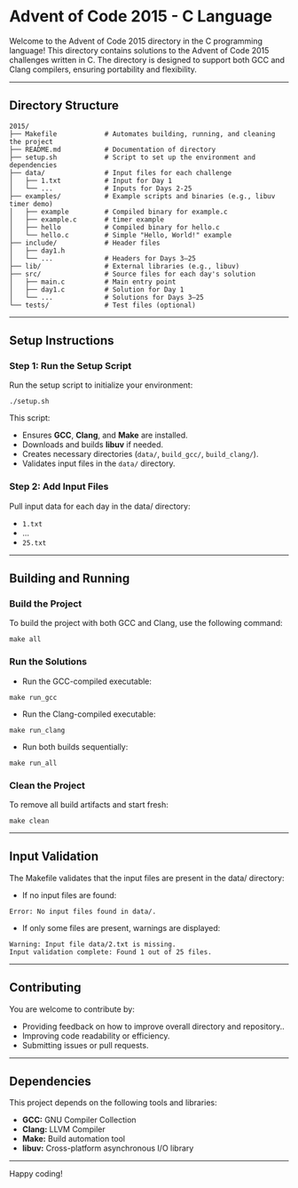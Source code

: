# Advent of Code 2015 - C Language

Welcome to the Advent of Code 2015 directory in the C programming language! This directory contains solutions to the Advent of Code 2015 challenges written in C. The directory is designed to support both GCC and Clang compilers, ensuring portability and flexibility.

---

## Directory Structure

```
2015/
├── Makefile            # Automates building, running, and cleaning the project
├── README.md           # Documentation of directory
├── setup.sh            # Script to set up the environment and dependencies
├── data/               # Input files for each challenge
│   ├── 1.txt           # Input for Day 1
│   └── ...             # Inputs for Days 2-25
├── examples/           # Example scripts and binaries (e.g., libuv timer demo)
│   ├── example         # Compiled binary for example.c
│   ├── example.c       # timer example
│   ├── hello           # Compiled binary for hello.c
│   └── hello.c         # Simple "Hello, World!" example
├── include/            # Header files
│   ├── day1.h
│   └── ...             # Headers for Days 3–25
├── lib/                # External libraries (e.g., libuv)
├── src/                # Source files for each day's solution
│   ├── main.c          # Main entry point
│   ├── day1.c          # Solution for Day 1
│   └── ...             # Solutions for Days 3–25
└── tests/              # Test files (optional)
```

---

## Setup Instructions
### Step 1: Run the Setup Script

Run the setup script to initialize your environment:

```
./setup.sh
```

This script:
- Ensures **GCC**, **Clang**, and **Make** are installed.
- Downloads and builds **libuv** if needed.
- Creates necessary directories (`data/`, `build_gcc/`, `build_clang/`).
- Validates input files in the `data/` directory.

### Step 2: Add Input Files

Pull input data for each day in the data/ directory:

- `1.txt`
- ...
- `25.txt`

---

## Building and Running
### Build the Project

To build the project with both GCC and Clang, use the following command:

```
make all
```

### Run the Solutions

- Run the GCC-compiled executable:

```
make run_gcc
```

- Run the Clang-compiled executable:

```
make run_clang
```

- Run both builds sequentially:

```
make run_all
```

### Clean the Project

To remove all build artifacts and start fresh:

```
make clean
```

---

## Input Validation

The Makefile validates that the input files are present in the data/ directory:

- If no input files are found:

```
Error: No input files found in data/.
```

- If only some files are present, warnings are displayed:

```
Warning: Input file data/2.txt is missing.
Input validation complete: Found 1 out of 25 files.
```

---

## Contributing

You are welcome to contribute by:

- Providing feedback on how to improve overall directory and repository..
- Improving code readability or efficiency.
- Submitting issues or pull requests.

---

## Dependencies

This project depends on the following tools and libraries:

- **GCC:** GNU Compiler Collection
- **Clang:** LLVM Compiler
- **Make:** Build automation tool
- **libuv:** Cross-platform asynchronous I/O library

---

Happy coding! 
